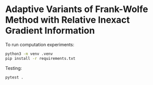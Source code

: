 # Adaptive Variants of Frank-Wolfe Method with Relative Inexact Gradient Information

To run computation experiments:

```bash
python3 -m venv .venv
pip install -r requirements.txt
```

Testing:

```bash
pytest .
```
